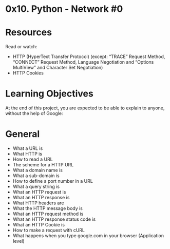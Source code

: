 # 0x10. Python - Network #0
# Resources
  Read or watch:
  - HTTP (HyperText Transfer Protocol) (except: “TRACE” Request Method, “CONNECT” Request Method, Language Negotiation and “Options MultiView” and Character Set Negotiation)
  - HTTP Cookies
# Learning Objectives
At the end of this project, you are expected to be able to explain to anyone, without the help of Google:
# General
  - What a URL is
  - What HTTP is
  - How to read a URL
  - The scheme for a HTTP URL
  - What a domain name is
  - What a sub-domain is
  - How to define a port number in a URL
  - What a query string is
  - What an HTTP request is
  - What an HTTP response is
  - What HTTP headers are
  - What the HTTP message body is
  - What an HTTP request method is
  - What an HTTP response status code is
  - What an HTTP Cookie is
  - How to make a request with cURL
  - What happens when you type google.com in your browser (Application level)
